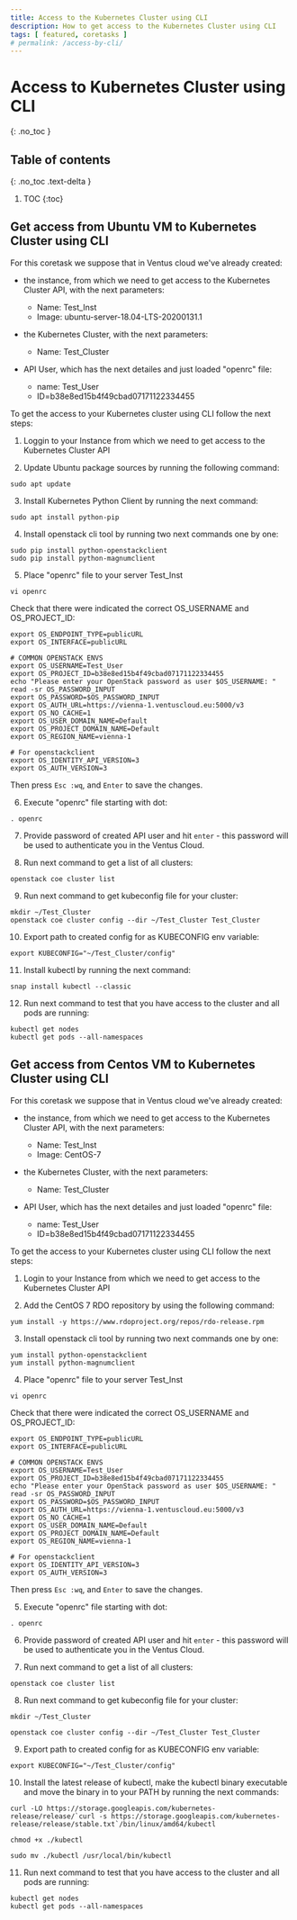 ```yaml
---
title: Access to the Kubernetes Cluster using CLI
description: How to get access to the Kubernetes Cluster using CLI 
tags: [ featured, coretasks ]
# permalink: /access-by-cli/
---
```

# Access to Kubernetes Cluster using CLI
{: .no_toc }

## Table of contents
{: .no_toc .text-delta }

1. TOC
{:toc}

## Get access from Ubuntu VM to Kubernetes Cluster using CLI

For this coretask we suppose that in Ventus cloud we've already created:
- the instance, from which we need to get access to the Kubernetes Cluster API, with the next parameters:
    * Name: Test_Inst
    * Image: ubuntu-server-18.04-LTS-20200131.1
   
- the Kubernetes Cluster, with the next parameters:
    * Name: Test_Cluster

- API User, which has the next detailes and just loaded "openrc" file:
    * name: Test_User
    * ID=b38e8ed15b4f49cbad07171122334455

To get the access to your Kubernetes cluster using CLI follow the next steps:

1) Loggin to your Instance from which we need to get access to the Kubernetes Cluster API

2) Update Ubuntu package sources by running the following command:

```
sudo apt update
```

3) Install Kubernetes Python Client by running the next command:

```
sudo apt install python-pip
```

4) Install openstack cli tool by running two next commands one by one: 

```
sudo pip install python-openstackclient
sudo pip install python-magnumclient
```

5) Place "openrc" file to your server Test_Inst 

```
vi openrc
```

Сheck that there were indicated the correct OS_USERNAME and  OS_PROJECT_ID:

```
export OS_ENDPOINT_TYPE=publicURL
export OS_INTERFACE=publicURL

# COMMON OPENSTACK ENVS
export OS_USERNAME=Test_User
export OS_PROJECT_ID=b38e8ed15b4f49cbad07171122334455
echo "Please enter your OpenStack password as user $OS_USERNAME: "
read -sr OS_PASSWORD_INPUT
export OS_PASSWORD=$OS_PASSWORD_INPUT
export OS_AUTH_URL=https://vienna-1.ventuscloud.eu:5000/v3
export OS_NO_CACHE=1
export OS_USER_DOMAIN_NAME=Default
export OS_PROJECT_DOMAIN_NAME=Default
export OS_REGION_NAME=vienna-1

# For openstackclient
export OS_IDENTITY_API_VERSION=3
export OS_AUTH_VERSION=3
```
Then press `Esc :wq`, and `Enter` to save the changes.

6) Execute "openrc" file starting with dot:

```
. openrc
```

7) Provide password of created API user and hit `enter` - this password will be used to authenticate you in the Ventus Cloud.

8) Run next command to get a list of all clusters:

```
openstack coe cluster list
```

9) Run next command to get kubeconfig file for your cluster:

```
mkdir ~/Test_Cluster
openstack coe cluster config --dir ~/Test_Cluster Test_Cluster
```

10) Export path to created config for as KUBECONFIG env variable:

```
export KUBECONFIG="~/Test_Cluster/config"
```

11) Install kubectl by running the next command:

```
snap install kubectl --classic
```

12) Run next command to test that you have access to the cluster and all pods are running:

```
kubectl get nodes
kubectl get pods --all-namespaces
```

## Get access from Centos VM to Kubernetes Cluster using CLI

For this coretask we suppose that in Ventus cloud we've already created:
- the instance, from which we need to get access to the Kubernetes Cluster API, with the next parameters:
    * Name: Test_Inst
    * Image: CentOS-7
   
- the Kubernetes Cluster, with the next parameters:
    * Name: Test_Cluster

- API User, which has the next detailes and just loaded "openrc" file:
    * name: Test_User
    * ID=b38e8ed15b4f49cbad07171122334455

To get the access to your Kubernetes cluster using CLI follow the next steps:

1) Login to your Instance from which we need to get access to the Kubernetes Cluster API

2) Add the CentOS 7 RDO repository by using the following command:

```
yum install -y https://www.rdoproject.org/repos/rdo-release.rpm
```

3) Install openstack cli tool by running two next commands one by one: 

```
yum install python-openstackclient
yum install python-magnumclient
```

4) Place "openrc" file to your server Test_Inst 

```
vi openrc
```

Сheck that there were indicated the correct OS_USERNAME and  OS_PROJECT_ID:

```
export OS_ENDPOINT_TYPE=publicURL
export OS_INTERFACE=publicURL

# COMMON OPENSTACK ENVS
export OS_USERNAME=Test_User
export OS_PROJECT_ID=b38e8ed15b4f49cbad07171122334455
echo "Please enter your OpenStack password as user $OS_USERNAME: "
read -sr OS_PASSWORD_INPUT
export OS_PASSWORD=$OS_PASSWORD_INPUT
export OS_AUTH_URL=https://vienna-1.ventuscloud.eu:5000/v3
export OS_NO_CACHE=1
export OS_USER_DOMAIN_NAME=Default
export OS_PROJECT_DOMAIN_NAME=Default
export OS_REGION_NAME=vienna-1

# For openstackclient
export OS_IDENTITY_API_VERSION=3
export OS_AUTH_VERSION=3
```
Then press `Esc :wq`, and `Enter` to save the changes.

5) Execute "openrc" file starting with dot:

```
. openrc
```

6) Provide password of created API user and hit `enter` - this password will be used to authenticate you in the Ventus Cloud.

7) Run next command to get a list of all clusters:

```
openstack coe cluster list
```

8) Run next command to get kubeconfig file for your cluster:

```
mkdir ~/Test_Cluster

openstack coe cluster config --dir ~/Test_Cluster Test_Cluster
```

9) Export path to created config for as KUBECONFIG env variable:

```
export KUBECONFIG="~/Test_Cluster/config"
```

10) Install the latest release of  kubectl, make the kubectl binary executable and move the binary in to your PATH by running the next commands:

```
curl -LO https://storage.googleapis.com/kubernetes-release/release/`curl -s https://storage.googleapis.com/kubernetes-release/release/stable.txt`/bin/linux/amd64/kubectl

chmod +x ./kubectl

sudo mv ./kubectl /usr/local/bin/kubectl
```

11) Run next command to test that you have access to the cluster and all pods are running:

```
kubectl get nodes
kubectl get pods --all-namespaces
```















